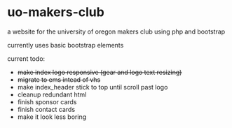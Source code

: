 # uo-makers-club
a website for the university of oregon makers club using php and bootstrap

currently uses basic bootstrap elements


current todo:
- ~~make index logo responsive (gear and logo text resizing)~~
- ~~migrate to ems intead of vhs~~
- make index_header stick to top until scroll past logo
- cleanup redundant html
- finish sponsor cards
- finish contact cards
- make it look less boring
